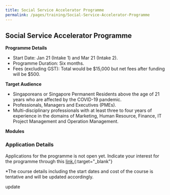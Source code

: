 ```yaml
---
title: Social Service Accelerator Programme
permalink: /pages/training/Social-Service-Accelerator-Programme
---
```


## Social Service Accelerator Programme

**Programme Details**
-   Start Date: Jan 21 (Intake 1) and Mar 21 (Intake 2).
-   Programme Duration: Six months.
-   Fees (excluding GST): Total would be $15,000 but net fees after funding will be $500. 

**Target Audience**

-   Singaporeans or Singapore Permanent Residents above the age of 21 years who are affected by the COVID-19 pandemic.
-   Professionals, Managers and Executives (PMEs).
-   Multi-disciplinary professionals with at least three to four years of experience in the domains of Marketing, Human Resource, Finance, IT Project Management and Operation Management.

**Modules**

### Application Details 

Applications for the programme is not open yet. Indicate your interest for the programme through this [link.](https://form.gov.sg/#!/5f8420be1ae42f00115acdf3){:target="_blank"}

*The course details including the start dates and cost of the course is tentative and will be updated accordingly.

update
